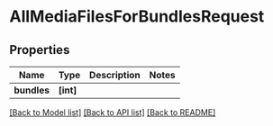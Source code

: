 # AllMediaFilesForBundlesRequest


## Properties

Name | Type | Description | Notes
------------ | ------------- | ------------- | -------------
**bundles** | **[int]** |  | 

[[Back to Model list]](../#documentation-for-models) [[Back to API list]](../#documentation-for-api-endpoints) [[Back to README]](../)



